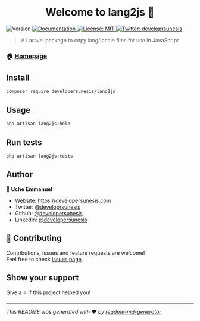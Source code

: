 <h1 align="center">Welcome to lang2js 👋</h1>
<p>
  <img alt="Version" src="https://img.shields.io/badge/version-0.0.1-blue.svg?cacheSeconds=2592000" />
  <a href="https://github.com/developersunesis/lang2js#readme" target="_blank">
    <img alt="Documentation" src="https://img.shields.io/badge/documentation-yes-brightgreen.svg" />
  </a>
  <a href="#" target="_blank">
    <img alt="License: MIT" src="https://img.shields.io/badge/License-MIT-yellow.svg" />
  </a>
  <a href="https://twitter.com/developrsunesis" target="_blank">
    <img alt="Twitter: developrsunesis" src="https://img.shields.io/twitter/follow/developrsunesis.svg?style=social" />
  </a>
</p>

> A Laravel package to copy lang/locale files for use in JavaScript

### 🏠 [Homepage](https://github.com/developersunesis/lang2js)

## Install

```sh
composer require developersunesis/lang2js
```

## Usage

```sh
php artisan lang2js:help
```

## Run tests

```sh
php artisan lang2js:tests
```

## Author

👤 **Uche Emmanuel**

* Website: https://developersunesis.com
* Twitter: [@developrsunesis](https://twitter.com/developrsunesis)
* Github: [@developersunesis](https://github.com/developersunesis)
* LinkedIn: [@developersunesis](https://linkedin.com/in/developersunesis)

## 🤝 Contributing

Contributions, issues and feature requests are welcome!<br />Feel free to check [issues page](https://github.com/developersunesis/lang2js/issues). 

## Show your support

Give a ⭐️ if this project helped you!

***
_This README was generated with ❤️ by [readme-md-generator](https://github.com/kefranabg/readme-md-generator)_
